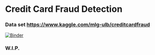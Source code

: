 # Credit Card Fraud Detection
### Data set https://www.kaggle.com/mlg-ulb/creditcardfraud

[![Binder](https://mybinder.org/badge_logo.svg)](https://mybinder.org/v2/gh/abfu/credt_card_fraud_detection/blob/master/fraud_detection.ipynb/master)
### W.I.P.
